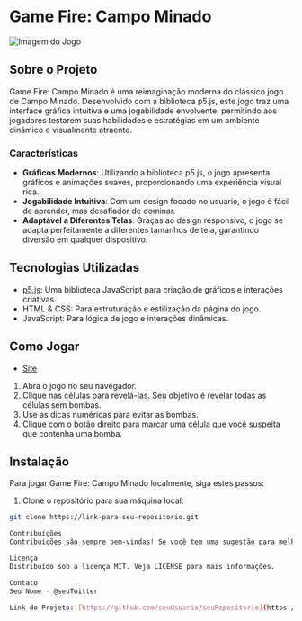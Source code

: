 # Game Fire: Campo Minado



![Imagem do Jogo]([link-para-imagem-aqui](https://github.com/luciomotta/CampoMinado/blob/main/Game.png))

## Sobre o Projeto

Game Fire: Campo Minado é uma reimaginação moderna do clássico jogo de Campo Minado. Desenvolvido com a biblioteca p5.js, este jogo traz uma interface gráfica intuitiva e uma jogabilidade envolvente, permitindo aos jogadores testarem suas habilidades e estratégias em um ambiente dinâmico e visualmente atraente.

### Características

- **Gráficos Modernos**: Utilizando a biblioteca p5.js, o jogo apresenta gráficos e animações suaves, proporcionando uma experiência visual rica.
- **Jogabilidade Intuitiva**: Com um design focado no usuário, o jogo é fácil de aprender, mas desafiador de dominar.
- **Adaptável a Diferentes Telas**: Graças ao design responsivo, o jogo se adapta perfeitamente a diferentes tamanhos de tela, garantindo diversão em qualquer dispositivo.

## Tecnologias Utilizadas

- [p5.js](https://p5js.org/): Uma biblioteca JavaScript para criação de gráficos e interações criativas.
- HTML & CSS: Para estruturação e estilização da página do jogo.
- JavaScript: Para lógica de jogo e interações dinâmicas.

## Como Jogar
- [Site](https://gameminado.netlify.app/)
1. Abra o jogo no seu navegador.
2. Clique nas células para revelá-las. Seu objetivo é revelar todas as células sem bombas.
3. Use as dicas numéricas para evitar as bombas.
4. Clique com o botão direito para marcar uma célula que você suspeita que contenha uma bomba.

## Instalação

Para jogar Game Fire: Campo Minado localmente, siga estes passos:

1. Clone o repositório para sua máquina local:

```bash
git clone https://link-para-seu-repositorio.git

Contribuições
Contribuições são sempre bem-vindas! Se você tem uma sugestão para melhorar o jogo, sinta-se à vontade para fazer um fork do repositório e criar um pull request. Você também pode simplesmente abrir uma issue com a tag "melhoria".

Licença
Distribuído sob a licença MIT. Veja LICENSE para mais informações.

Contato
Seu Nome - @seuTwitter

Link do Projeto: [https://github.com/seuUsuario/seuRepositorio](https://gameminado.netlify.app/)
